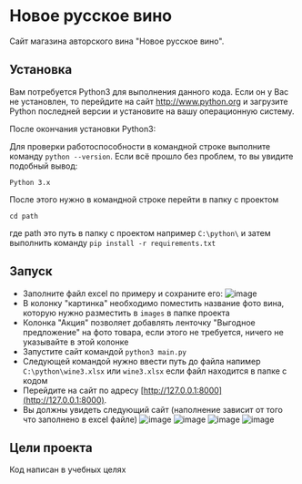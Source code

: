 # Новое русское вино

Сайт магазина авторского вина "Новое русское вино".

## Установка

Вам потребуется Python3 для выполнения данного кода. Если он у Вас не установлен, то перейдите на сайт http://www.python.org и загрузите Python последней версии и установите на вашу операционную систему.

После окончания установки Python3:

Для проверки работоспособности в командной строке выполните команду ```python --version```.
Если всё прошло без проблем, то вы увидите подобный вывод:

```Python 3.x```

После этого нужно в командной строкe перейти в папку с проектом 

```cd path```

где path это путь в папку с проектом например ```C:\python\```
и затем выполнить команду ```pip install -r requirements.txt```

## Запуск

- Заполните файл excel по примеру и сохраните его:
![image](https://user-images.githubusercontent.com/88648536/234756319-74f0603e-2f0b-4fb3-9db5-16ab62aac804.png)
- В колонку "картинка" необходимо поместить название фото вина, которую нужно разместить в `images` в папке проекта
- Колонка "Акция" позволяет добавлять ленточку "Выгодное предложение" на фото товара, если этого не требуется, ничего не указывайте в этой колонке
- Запустите сайт командой ```python3 main.py```
- Следующей командой нужно ввести путь до файла напимер 
```C:\python\wine3.xlsx```
или
```wine3.xlsx``` если файл находится в папке с кодом
- Перейдите на сайт по адресу [http://127.0.0.1:8000](http://127.0.0.1:8000).
- Вы должны увидеть следующий сайт (наполнение зависит от того что заполнено в excel файле)
![image](https://user-images.githubusercontent.com/88648536/234756527-7c4f66b7-22e3-45ba-b0c3-34542db23f0d.png)
![image](https://user-images.githubusercontent.com/88648536/234756562-2f2b1bc0-0f29-4d4e-87d1-cb02582f3518.png)
![image](https://user-images.githubusercontent.com/88648536/234756621-74e90519-e34e-478b-8fc2-bd769bad7f2b.png)
![image](https://user-images.githubusercontent.com/88648536/234756757-073aa75b-c857-4041-9a70-9206297f5fe4.png)


## Цели проекта

Код написан в учебных целях
